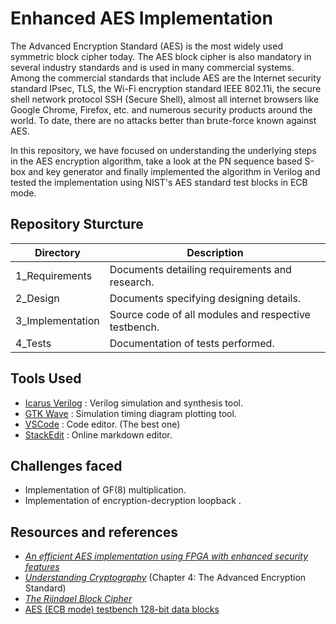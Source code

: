 # Enhanced AES Implementation
The Advanced Encryption Standard (AES) is the most widely used symmetric block cipher today. The AES block cipher is also mandatory in several industry standards and is used in many commercial systems. Among the commercial standards that include AES are the Internet security standard IPsec, TLS, the Wi-Fi encryption standard IEEE 802.11i, the secure shell network protocol SSH (Secure Shell), almost all internet browsers like Google Chrome, Firefox, etc. and numerous security products around the world. To date, there are no attacks better than brute-force known against AES.

In this repository, we have focused on understanding the underlying steps in the AES encryption algorithm, take a look at the PN sequence based S-box and key generator and finally implemented the algorithm in Verilog and tested the implementation using NIST's AES standard test blocks in ECB mode.

## Repository Sturcture
| Directory |Description  |
|--|--|
| 1_Requirements | Documents detailing requirements and research. |
| 2_Design | Documents specifying designing details. |
| 3_Implementation | Source code of all modules and respective testbench. |
| 4_Tests | Documentation of tests performed. |

## Tools Used
- [Icarus Verilog](http://iverilog.icarus.com/) : Verilog simulation and synthesis tool. 
- [GTK Wave](https://github.com/gtkwave/gtkwave) : Simulation timing diagram plotting tool.
- [VSCode](https://code.visualstudio.com/download) : Code editor. (The best one)
- [StackEdit](https://stackedit.io/) : Online markdown editor.

## Challenges faced
- Implementation of GF(8) multiplication.
- Implementation of encryption-decryption loopback .

## Resources and references
- *[An efficient AES implementation using FPGA with enhanced security features](https://www.sciencedirect.com/science/article/pii/S1018363918302071)*
- *[Understanding Cryptography](https://link.springer.com/book/10.1007/978-3-642-04101-3)* (Chapter 4: The Advanced Encryption Standard)
- *[The Rijndael Block Cipher](https://csrc.nist.gov/csrc/media/projects/cryptographic-standards-and-guidelines/documents/aes-development/rijndael-ammended.pdf)*
- [AES (ECB mode) testbench 128-bit data blocks](https://csrc.nist.gov/projects/cryptographic-algorithm-validation-program/block-ciphers)
